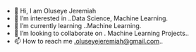 - 👋 Hi, I am Oluseye Jeremiah
- 👀 I’m interested in ..Data Science, Machine Learning.
- 🌱 I’m currently learning ..Machine Learning.
- 💞️ I’m looking to collaborate on . Machine Learning Projects..
- 📫 How to reach me .oluseyejeremiah@gmail.com..

<!---
olujerry/olujerry is a ✨ special ✨ repository because its `README.md` (this file) appears on your GitHub profile.
You can click the Preview link to take a look at your changes.
--->


